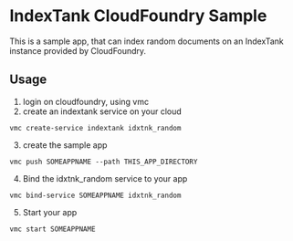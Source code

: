 IndexTank CloudFoundry Sample
=============================

This is a sample app, that can index random documents on an IndexTank instance provided by CloudFoundry.

Usage
-----
1. login on cloudfoundry, using vmc
2. create an indextank service on your cloud
```shell
vmc create-service indextank idxtnk_random
```
3. create the sample app
```shell
vmc push SOMEAPPNAME --path THIS_APP_DIRECTORY 
```
4. Bind the idxtnk_random service to your app
```shell
vmc bind-service SOMEAPPNAME idxtnk_random
```
5. Start your app
```shell
vmc start SOMEAPPNAME
```
